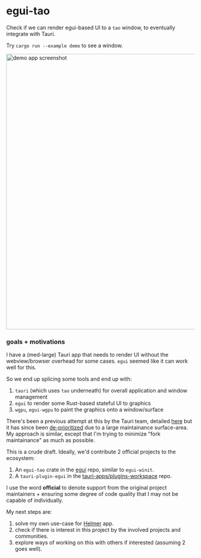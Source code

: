 # egui-tao

Check if we can render egui-based UI to a `tao` window, to eventually integrate with Tauri.

Try `cargo run --example demo` to see a window.

<img width="738" alt="demo app screenshot" src="https://github.com/user-attachments/assets/594a70ba-3f7e-474d-9e03-5855a8e64928" />

### goals + motivations

I have a (med-large) Tauri app that needs to render UI without the webview/browser overhead for some cases. `egui` seemed like it can work well for this.

So we end up splicing some tools and end up with:
1. `tauri` (which uses `tao` underneath) for overall application and window management
2. `egui` to render some Rust-based stateful UI to graphics
3. `wgpu`, `egui-wgpu` to paint the graphics onto a window/surface

There's been a previous attempt at this by the Tauri team, detailed [here](https://v2.tauri.app/blog/tauri-egui-0-1/) but it has since been [de-prioritized](https://github.com/tauri-apps/tauri/discussions/10089) due to a large maintainance surface-area. My approach is similar, except that I'm trying to minimize "fork maintainance" as much as possible.

This is a crude draft. Ideally, we'd contribute 2 official projects to the ecosystem:

1. An `egui-tao` crate in the [egui](https://github.com/emilk/egui) repo, similar to `egui-winit`.
2. A `tauri-plugin-egui` in the [tauri-apps/plugins-workspace](https://github.com/tauri-apps/plugins-workspace) repo.

I use the word **official** to denote support from the original project maintainers + ensuring some degree of code quality that I may not be capable of individually.

My next steps are:
1. solve my own use-case for [Helmer](https://www.helmer.app) app.
2. check if there is interest in this project by the involved projects and communities.
3. explore ways of working on this with others if interested (assuming 2 goes well).
